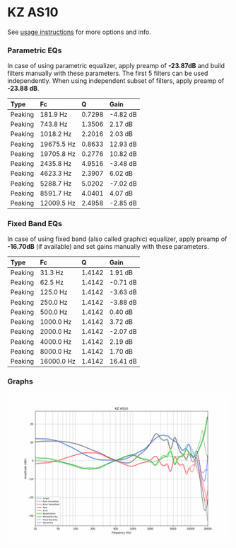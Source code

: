 # KZ AS10
See [usage instructions](https://github.com/jaakkopasanen/AutoEq#usage) for more options and info.

### Parametric EQs
In case of using parametric equalizer, apply preamp of **-23.87dB** and build filters manually
with these parameters. The first 5 filters can be used independently.
When using independent subset of filters, apply preamp of **-23.88 dB**.

| Type    | Fc         |      Q | Gain     |
|:--------|:-----------|:-------|:---------|
| Peaking | 181.9 Hz   | 0.7298 | -4.82 dB |
| Peaking | 743.8 Hz   | 1.3506 | 2.17 dB  |
| Peaking | 1018.2 Hz  | 2.2016 | 2.03 dB  |
| Peaking | 19675.5 Hz | 0.8633 | 12.93 dB |
| Peaking | 19705.8 Hz | 0.2776 | 10.82 dB |
| Peaking | 2435.8 Hz  | 4.9516 | -3.48 dB |
| Peaking | 4623.3 Hz  | 2.3907 | 6.02 dB  |
| Peaking | 5288.7 Hz  | 5.0202 | -7.02 dB |
| Peaking | 8591.7 Hz  | 4.0401 | 4.07 dB  |
| Peaking | 12009.5 Hz | 2.4958 | -2.85 dB |

### Fixed Band EQs
In case of using fixed band (also called graphic) equalizer, apply preamp of **-16.70dB**
(if available) and set gains manually with these parameters.

| Type    | Fc         |      Q | Gain     |
|:--------|:-----------|:-------|:---------|
| Peaking | 31.3 Hz    | 1.4142 | 1.91 dB  |
| Peaking | 62.5 Hz    | 1.4142 | -0.71 dB |
| Peaking | 125.0 Hz   | 1.4142 | -3.63 dB |
| Peaking | 250.0 Hz   | 1.4142 | -3.88 dB |
| Peaking | 500.0 Hz   | 1.4142 | 0.40 dB  |
| Peaking | 1000.0 Hz  | 1.4142 | 3.72 dB  |
| Peaking | 2000.0 Hz  | 1.4142 | -2.07 dB |
| Peaking | 4000.0 Hz  | 1.4142 | 2.19 dB  |
| Peaking | 8000.0 Hz  | 1.4142 | 1.70 dB  |
| Peaking | 16000.0 Hz | 1.4142 | 16.41 dB |

### Graphs
![](./KZ%20AS10.png)
